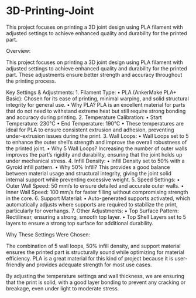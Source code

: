 # 3D-Printing-Joint
This project focuses on printing a 3D joint design using PLA filament with adjusted settings to achieve enhanced quality and durability for the printed part.

Overview:

This project focuses on printing a 3D joint design using PLA filament with adjusted settings to achieve enhanced quality and durability for the printed part. These adjustments ensure better strength and accuracy throughout the printing process.

Key Settings & Adjustments:
	1.	Filament Type:
	•	PLA (AnkerMake PLA+ Basic): Chosen for its ease of printing, minimal warping, and solid structural integrity for general use.
	•	Why PLA? PLA is an excellent material for parts that do not need to withstand extreme heat but still require strong bonding and accuracy during printing.
	2.	Temperature Calibration:
	•	Start Temperature: 230°C
	•	End Temperature: 190°C
	•	These temperatures are ideal for PLA to ensure consistent extrusion and adhesion, preventing under-extrusion issues during the print.
	3.	Wall Loops:
	•	Wall Loops set to 5 to enhance the outer shell’s strength and improve the overall robustness of the printed joint.
	•	Why 5 Wall Loops? Increasing the number of outer walls improves the part’s rigidity and durability, ensuring that the joint holds up under mechanical stress.
	4.	Infill Density:
	•	Infill Density set to 50% with a Gyroid infill pattern.
	•	Why 50% Infill? This provides a good balance between material usage and structural integrity, giving the joint solid internal support while preventing excessive weight.
	5.	Speed Settings:
	•	Outer Wall Speed: 50 mm/s to ensure detailed and accurate outer walls.
	•	Inner Wall Speed: 100 mm/s for faster filling without compromising strength in the core.
	6.	Support Material:
	•	Auto-generated supports activated, which automatically adjusts where supports are required to stabilize the print, particularly for overhangs.
	7.	Other Adjustments:
	•	Top Surface Pattern: Rectilinear, ensuring a strong, smooth top layer.
	•	Top Shell Layers set to 5 layers to ensure a strong top surface for additional durability.

Why These Settings Were Chosen:

The combination of 5 wall loops, 50% infill density, and support material ensures the printed part is structurally sound while optimizing for material efficiency. PLA is a great material for this kind of project because it is user-friendly and provides adequate strength for most use cases.

By adjusting the temperature settings and wall thickness, we are ensuring that the print is solid, with a good layer bonding to prevent any cracking or breakage, even under light to moderate stress.
